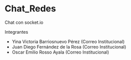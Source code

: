 # Chat_Redes
Chat con socket.io

Integrantes

* Yina Victoria Barriosnuevo Pérez (Correo Institucional)
* Juan Diego Fernández de la Rosa (Correo Institucional)
* Oscar Emilio Rosso Ayala (Correo Institucional)